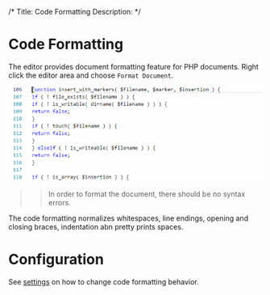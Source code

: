 /*
Title: Code Formatting
Description: 
*/

# Code Formatting

The editor provides document formatting feature for PHP documents. Right click the editor area and choose `Format Document`.

![PHP document format](../imgs/format-document.gif)

>> In order to format the document, there should be no syntax errors.

The code formatting normalizes whitespaces, line endings, opening and closing braces, indentation abn pretty prints spaces.

# Configuration

See [settings](../configuration) on how to change code formatting behavior.
